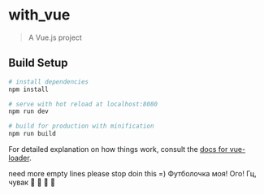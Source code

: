 # with_vue

> A Vue.js project

## Build Setup

``` bash
# install dependencies
npm install

# serve with hot reload at localhost:8080
npm run dev

# build for production with minification
npm run build
```

For detailed explanation on how things work, consult the [docs for vue-loader](http://vuejs.github.io/vue-loader).



need more empty lines
please stop doin this
=)
Футболочка моя!
Ого! Гц, чувак
💩
🎎
👺
🖕
